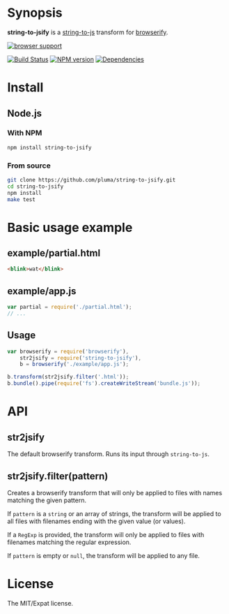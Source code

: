 # Synopsis

**string-to-jsify** is a [string-to-js](https://github.com/visionmedia/node-string-to-js) transform for [browserify](https://github.com/substack/browserify).

[![browser support](https://ci.testling.com/pluma/string-to-jsify.png)](https://ci.testling.com/pluma/string-to-jsify)

[![Build Status](https://travis-ci.org/pluma/string-to-jsify.png?branch=master)](https://travis-ci.org/pluma/string-to-jsify) [![NPM version](https://badge.fury.io/js/string-to-jsify.png)](http://badge.fury.io/js/string-to-jsify) [![Dependencies](https://david-dm.org/pluma/string-to-jsify.png)](https://david-dm.org/pluma/string-to-jsify)

# Install

## Node.js

### With NPM

```sh
npm install string-to-jsify
```

### From source

```sh
git clone https://github.com/pluma/string-to-jsify.git
cd string-to-jsify
npm install
make test
```

# Basic usage example

## example/partial.html

```html
<blink>wat</blink>
```

## example/app.js

```javascript
var partial = require('./partial.html');
// ...
```

## Usage

```javascript
var browserify = require('browserify'),
    str2jsify = require('string-to-jsify'),
    b = browserify('./example/app.js');

b.transform(str2jsify.filter('.html'));
b.bundle().pipe(require('fs').createWriteStream('bundle.js'));
```

# API

## str2jsify

The default browserify transform. Runs its input through `string-to-js`.

## str2jsify.filter(pattern)

Creates a browserify transform that will only be applied to files with names
matching the given pattern.

If `pattern` is a `string` or an array of strings, the transform will be
applied to all files with filenames ending with the given value (or values).

If a `RegExp` is provided, the transform will only be applied to files with
filenames matching the regular expression.

If `pattern` is empty or `null`, the transform will be applied to any file.

# License

The MIT/Expat license.
